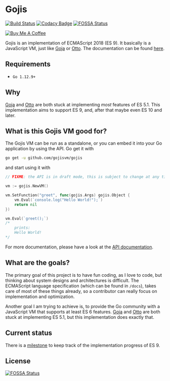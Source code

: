 # Gojis

[![Build Status](https://api.travis-ci.com/gojisvm/gojis.svg?branch=develop)](https://travis-ci.com/gojisvm/gojis)
[![Codacy Badge](https://api.codacy.com/project/badge/Grade/dd5507e3d34543e3a526b05aaea3eba8)](https://www.codacy.com/app/gojisvm/gojis?utm_source=github.com&amp;utm_medium=referral&amp;utm_content=gojisvm/gojis&amp;utm_campaign=Badge_Grade)
[![FOSSA Status](https://app.fossa.io/api/projects/git%2Bgithub.com%2Fgojisvm%2Fgojis.svg?type=shield)](https://app.fossa.io/projects/git%2Bgithub.com%2Fgojisvm%2Fgojis?ref=badge_shield)

<a href="https://www.buymeacoffee.com/timsatke" target="_blank"><img src="https://www.buymeacoffee.com/assets/img/custom_images/orange_img.png" alt="Buy Me A Coffee" style="height: auto !important;width: auto !important;" ></a>

Gojis is an implementation of ECMAScript 2018 (ES 9). It basically is a JavaScript VM, just like
[Goja](https://github.com/dop251/goja) or [Otto](https://github.com/robertkrimen/otto).
The documentation can be found [here](https://gojisvm.github.io).

## Requirements
* `Go 1.12.9+`

## Why
[Goja](https://github.com/dop251/goja) and [Otto](https://github.com/robertkrimen/otto) are both stuck at implementing _most_ features of ES 5.1. This implementation aims to support ES 9, and, after that maybe even ES 10 and later.

## What is this Gojis VM good for?
The Gojis VM can be run as a standalone, or you can embed it into your Go application by using the API. Go get it with
```bash
go get -u github.com/gojisvm/gojis
```
and start using it with
```go
// FIXME: the API is in draft mode, this is subject to change at any time

vm := gojis.NewVM()

vm.SetFunction("greet", func(gojis.Args) gojis.Object {
    vm.Eval(`console.log("Hello World!");`)
    return nil
})

vm.Eval(`greet();`)
/*
    prints:
    Hello World!
*/
```

For more documentation, please have a look at the [API documentation](https://gojisvm.github.io/api.html).

## What are the goals?
The primary goal of this project is to have fun coding, as I love to code, but thinking about system designs and architectures is difficult. The ECMAScript language specification (which can be found in `/docs`), takes care of most of these things already, so a contributor can really focus on implementation and optimization.

Another goal I am trying to achieve is, to provide the Go community with a JavaScript VM that supports at least ES 6 features.
[Goja](https://github.com/dop251/goja) and [Otto](https://github.com/robertkrimen/otto) are both stuck at implementing ES 5.1, but this implementation does exactly that.

## Current status
There is a [milestone](https://github.com/gojisvm/gojis/milestone/1) to keep track of the implementation progress of ES 9.


## License
[![FOSSA Status](https://app.fossa.io/api/projects/git%2Bgithub.com%2Fgojisvm%2Fgojis.svg?type=large)](https://app.fossa.io/projects/git%2Bgithub.com%2Fgojisvm%2Fgojis?ref=badge_large)